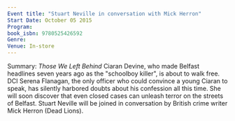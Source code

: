```yaml
---
Event title: "Stuart Neville in conversation with Mick Herron"
Start Date: October 05 2015
Program: 
book_isbn: 9780525426592
Genre: 
Venue: In-store
---
```

Summary: *Those We Left Behind* Ciaran Devine, who made Belfast headlines seven years ago as the "schoolboy killer", is about to walk free. DCI Serena Flanagan, the only officer who could convince a young Ciaran to speak, has silently harbored doubts about his confession all this time. She will soon discover that even closed cases can unleash terror on the streets of Belfast. Stuart Neville will be joined in conversation by British crime writer Mick Herron (Dead Lions).
